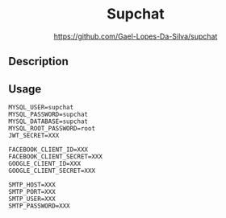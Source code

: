 <div align="center">
	<h1>Supchat</h1>
    <a href="https://github.com/Gael-Lopes-Da-Silva/supchat">https://github.com/Gael-Lopes-Da-Silva/supchat</a>
</div>


Description
------------------------------------------------------------------


Usage
------------------------------------------------------------------




~~~
MYSQL_USER=supchat
MYSQL_PASSWORD=supchat
MYSQL_DATABASE=supchat
MYSQL_ROOT_PASSWORD=root
JWT_SECRET=XXX

FACEBOOK_CLIENT_ID=XXX
FACEBOOK_CLIENT_SECRET=XXX
GOOGLE_CLIENT_ID=XXX
GOOGLE_CLIENT_SECRET=XXX

SMTP_HOST=XXX
SMTP_PORT=XXX
SMTP_USER=XXX
SMTP_PASSWORD=XXX
~~~